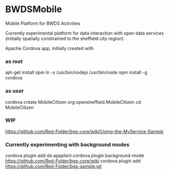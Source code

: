 BWDSMobile
==========

Mobile Platform for BWDS Activities

Currently experimental platform for data interaction with open data services (initially spatially constrained to the sheffield city region).

Apache Cordova app, initially created with

### as root

apt-get install npm
ln -s /usr/bin/nodejs /usr/bin/node
npm install -g cordova

### as user

cordova create MobileCitizen org.opensheffield.MobileCitizen
cd MobileCitizen


### WIP

https://github.com/Red-Folder/bgs-core/wiki/Using-the-MyService-Sample

### Currently experimenting with background modes

cordova plugin add de.appplant.cordova.plugin.background-mode
https://github.com/Red-Folder/bgs-core/wiki
cordova plugin add https://github.com/Red-Folder/bgs-sample.git
